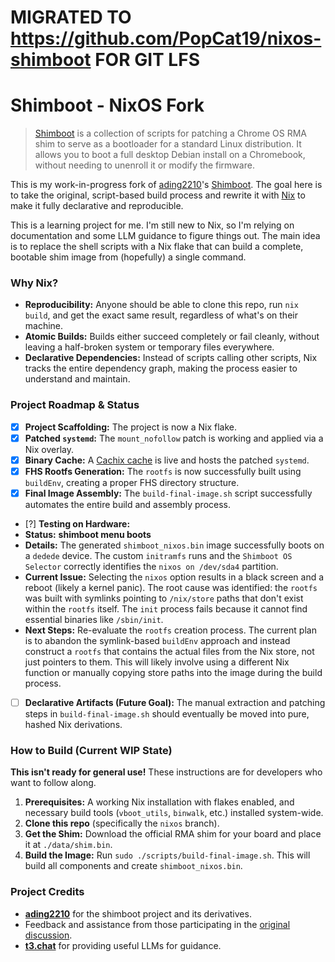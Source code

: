 # MIGRATED TO https://github.com/PopCat19/nixos-shimboot FOR GIT LFS

# Shimboot - NixOS Fork
> [Shimboot](https://github.com/ading2210/shimboot) is a collection of scripts for patching a Chrome OS RMA shim to serve as a bootloader for a standard Linux distribution. It allows you to boot a full desktop Debian install on a Chromebook, without needing to unenroll it or modify the firmware.

This is my work-in-progress fork of [ading2210](https://github.com/ading2210)'s [Shimboot](https://github.com/ading2210/shimboot). The goal here is to take the original, script-based build process and rewrite it with [Nix](https://nixos.org/) to make it fully declarative and reproducible.

This is a learning project for me. I'm still new to Nix, so I'm relying on documentation and some LLM guidance to figure things out. The main idea is to replace the shell scripts with a Nix flake that can build a complete, bootable shim image from (hopefully) a single command.

### Why Nix?
*   **Reproducibility:** Anyone should be able to clone this repo, run `nix build`, and get the exact same result, regardless of what's on their machine.
*   **Atomic Builds:** Builds either succeed completely or fail cleanly, without leaving a half-broken system or temporary files everywhere.
*   **Declarative Dependencies:** Instead of scripts calling other scripts, Nix tracks the entire dependency graph, making the process easier to understand and maintain.

### Project Roadmap & Status
-   [x] **Project Scaffolding:** The project is now a Nix flake.
-   [x] **Patched `systemd`:** The `mount_nofollow` patch is working and applied via a Nix overlay.
-   [x] **Binary Cache:** A [Cachix cache](https://app.cachix.org/cache/shimboot-systemd-nixos) is live and hosts the patched `systemd`.
-   [x] **FHS Rootfs Generation:** The `rootfs` is now successfully built using `buildEnv`, creating a proper FHS directory structure.
-   [x] **Final Image Assembly:** The `build-final-image.sh` script successfully automates the entire build and assembly process.
-   [?] **Testing on Hardware:**
 -   **Status:** **shimboot menu boots**
 -   **Details:** The generated `shimboot_nixos.bin` image successfully boots on a `dedede` device. The custom `initramfs` runs and the `Shimboot OS Selector` correctly identifies the `nixos on /dev/sda4` partition.
 -   **Current Issue:** Selecting the `nixos` option results in a black screen and a reboot (likely a kernel panic). The root cause was identified: the `rootfs` was built with symlinks pointing to `/nix/store` paths that don't exist within the `rootfs` itself. The `init` process fails because it cannot find essential binaries like `/sbin/init`.
 -   **Next Steps:** Re-evaluate the `rootfs` creation process. The current plan is to abandon the symlink-based `buildEnv` approach and instead construct a `rootfs` that contains the actual files from the Nix store, not just pointers to them. This will likely involve using a different Nix function or manually copying store paths into the image during the build process.
-   [ ] **Declarative Artifacts (Future Goal):** The manual extraction and patching steps in `build-final-image.sh` should eventually be moved into pure, hashed Nix derivations.

### How to Build (Current WIP State)
**This isn't ready for general use!** These instructions are for developers who want to follow along.
1.  **Prerequisites:** A working Nix installation with flakes enabled, and necessary build tools (`vboot_utils`, `binwalk`, etc.) installed system-wide.
2.  **Clone this repo** (specifically the `nixos` branch).
3.  **Get the Shim:** Download the official RMA shim for your board and place it at `./data/shim.bin`.
4.  **Build the Image:** Run `sudo ./scripts/build-final-image.sh`. This will build all components and create `shimboot_nixos.bin`.

### Project Credits
- [**ading2210**](https://github.com/ading2210) for the shimboot project and its derivatives.
- Feedback and assistance from those participating in the [original discussion](https://github.com/ading2210/shimboot/discussions/335).
- [**t3.chat**](https://t3.chat/) for providing useful LLMs for guidance.
